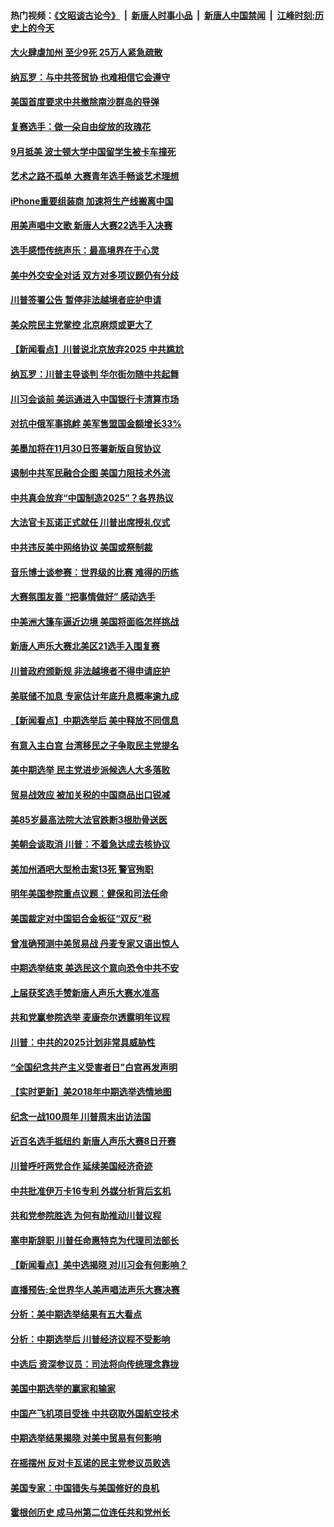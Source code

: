 #### 热门视频：[《文昭谈古论今》](https://github.com/gfw-breaker/wenzhao/blob/master/README.md?t=11101232) &nbsp;|&nbsp; [新唐人时事小品](https://github.com/gfw-breaker/ntdtv-comedy/blob/master/README.md?t=11101232) &nbsp;|&nbsp; [新唐人中国禁闻](https://github.com/gfw-breaker/ntdtv-news/blob/master/README.md?t=11101232) &nbsp;|&nbsp; [江峰时刻:历史上的今天](https://github.com/gfw-breaker/today-in-history/blob/master/README.md?t=11101232) 

#### [大火肆虐加州 至少9死 25万人紧急疏散](../pages/nsc412/n10842416.md?t=11101232) 

#### [纳瓦罗：与中共签贸协 也难相信它会遵守](../pages/nsc412/n10842590.md?t=11101232) 

#### [美国首度要求中共撤除南沙群岛的导弹](../pages/nsc412/n10842945.md?t=11101232) 

#### [复赛选手：做一朵自由绽放的玫瑰花](../pages/nsc412/n10842696.md?t=11101232) 

#### [9月抵美 波士顿大学中国留学生被卡车撞死](../pages/nsc412/n10842686.md?t=11101232) 

#### [艺术之路不孤单 大赛青年选手畅谈艺术理想](../pages/nsc412/n10842614.md?t=11101232) 

#### [iPhone重要组装商 加速将生产线搬离中国](../pages/nsc412/n10842211.md?t=11101232) 

#### [用美声唱中文歌 新唐人大赛22选手入决赛](../pages/nsc412/n10842581.md?t=11101232) 

#### [选手感悟传统声乐：最高境界在于心灵](../pages/nsc412/n10842598.md?t=11101232) 

#### [美中外交安全对话 双方对多项议题仍有分歧](../pages/nsc412/n10842370.md?t=11101232) 

#### [川普签署公告 暂停非法越境者庇护申请](../pages/nsc412/n10842147.md?t=11101232) 

#### [美众院民主党掌控 北京麻烦或更大了](../pages/nsc412/n10841908.md?t=11101232) 

#### [【新闻看点】川普说北京放弃2025 中共尴尬](../pages/nsc412/n10841915.md?t=11101232) 

#### [纳瓦罗：川普主导谈判 华尔街勿随中共起舞](../pages/nsc412/n10842139.md?t=11101232) 

#### [川习会谈前 美运通进入中国银行卡清算市场](../pages/nsc412/n10842075.md?t=11101232) 

#### [对抗中俄军事挑衅 美军售盟国金额增长33%](../pages/nsc412/n10841961.md?t=11101232) 

#### [美墨加将在11月30日签署新版自贸协议](../pages/nsc412/n10841572.md?t=11101232) 

#### [遏制中共军民融合企图 美国力阻技术外流](../pages/nsc412/n10841555.md?t=11101232) 

#### [中共真会放弃“中国制造2025”？各界热议](../pages/nsc412/n10841356.md?t=11101232) 

#### [大法官卡瓦诺正式就任 川普出席授礼仪式](../pages/nsc412/n10840367.md?t=11101232) 

#### [中共违反美中网络协议 美国或祭制裁](../pages/nsc412/n10840238.md?t=11101232) 

#### [音乐博士谈参赛：世界级的比赛 难得的历练](../pages/nsc412/n10839835.md?t=11101232) 

#### [大赛氛围友善 “把事情做好” 感动选手](../pages/nsc412/n10839875.md?t=11101232) 

#### [中美洲大篷车逼近边境 美国将面临怎样挑战](../pages/nsc412/n10839620.md?t=11101232) 

#### [新唐人声乐大赛北美区21选手入围复赛](../pages/nsc412/n10839807.md?t=11101232) 

#### [川普政府颁新规 非法越境者不得申请庇护](../pages/nsc412/n10839735.md?t=11101232) 

#### [美联储不加息 专家估计年底升息概率逾九成](../pages/nsc412/n10839625.md?t=11101232) 

#### [【新闻看点】中期选举后 美中释放不同信息](../pages/nsc412/n10839180.md?t=11101232) 

#### [有意入主白宫 台湾移民之子争取民主党提名](../pages/nsc412/n10839477.md?t=11101232) 

#### [美中期选举 民主党进步派候选人大多落败](../pages/nsc412/n10839376.md?t=11101232) 

#### [贸易战效应 被加关税的中国商品出口锐减](../pages/nsc412/n10839305.md?t=11101232) 

#### [美85岁最高法院大法官跌断3根肋骨送医](../pages/nsc412/n10839064.md?t=11101232) 

#### [美朝会谈取消 川普：不着急达成去核协议](../pages/nsc412/n10837895.md?t=11101232) 

#### [美加州酒吧大型枪击案13死 警官殉职](../pages/nsc412/n10838345.md?t=11101232) 

#### [明年美国参院重点议题：健保和司法任命](../pages/nsc412/n10838362.md?t=11101232) 

#### [美国裁定对中国铝合金板征“双反”税](../pages/nsc412/n10837584.md?t=11101232) 

#### [曾准确预测中美贸易战 丹麦专家又语出惊人](../pages/nsc412/n10837600.md?t=11101232) 

#### [中期选举结束 美选民这个意向恐令中共不安](../pages/nsc412/n10837538.md?t=11101232) 

#### [上届获奖选手赞新唐人声乐大赛水准高](../pages/nsc412/n10837404.md?t=11101232) 

#### [共和党赢参院选举 麦康奈尔透露明年议程](../pages/nsc412/n10837374.md?t=11101232) 

#### [川普：中共的2025计划非常具威胁性](../pages/nsc412/n10837413.md?t=11101232) 

#### [“全国纪念共产主义受害者日”白宫再发声明](../pages/nsc412/n10837350.md?t=11101232) 

#### [【实时更新】美2018年中期选举选情地图](../pages/nsc412/n10834279.md?t=11101232) 

#### [纪念一战100周年 川普周末出访法国](../pages/nsc412/n10837179.md?t=11101232) 

#### [近百名选手抵纽约 新唐人声乐大赛8日开赛](../pages/nsc412/n10837104.md?t=11101232) 

#### [川普呼吁两党合作 延续美国经济奇迹](../pages/nsc412/n10837121.md?t=11101232) 

#### [中共批准伊万卡16专利 外媒分析背后玄机](../pages/nsc412/n10836498.md?t=11101232) 

#### [共和党参院胜选 为何有助推动川普议程](../pages/nsc412/n10836979.md?t=11101232) 

#### [塞申斯辞职 川普任命惠特克为代理司法部长](../pages/nsc412/n10836938.md?t=11101232) 

#### [【新闻看点】美中选揭晓 对川习会有何影响？](../pages/nsc412/n10836680.md?t=11101232) 

#### [直播预告:全世界华人美声唱法声乐大赛决赛](../pages/nsc412/n10836869.md?t=11101232) 

#### [分析：美中期选举结果有五大看点](../pages/nsc412/n10836688.md?t=11101232) 

#### [分析：中期选举后 川普经济议程不受影响](../pages/nsc412/n10836639.md?t=11101232) 

#### [中选后 资深参议员：司法将向传统理念靠拢](../pages/nsc412/n10836636.md?t=11101232) 

#### [美国中期选举的赢家和输家](../pages/nsc412/n10836599.md?t=11101232) 

#### [中国产飞机项目受挫 中共窃取外国航空技术](../pages/nsc412/n10834297.md?t=11101232) 

#### [中期选举结果揭晓 对美中贸易有何影响](../pages/nsc412/n10835845.md?t=11101232) 

#### [在摇摆州 反对卡瓦诺的民主党参议员败选](../pages/nsc412/n10835814.md?t=11101232) 

#### [美国专家：中国错失与美国修好的良机](../pages/nsc412/n10835636.md?t=11101232) 

#### [霍根创历史 成马州第二位连任共和党州长](../pages/nsc412/n10835590.md?t=11101232) 

